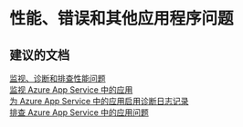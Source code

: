 <properties
    pageTitle="performance, errors, and other application issues"
    description="性能、错误和其他应用程序问题"
    service="microsoft.web"
    resource="sites"
    authors="aashu"
    displayOrder=""
    selfHelpType="generic"
    supportTopicIds="32451845"
    resourceTags="apiapp"
    productPesIds="15792"
    cloudEnvironments="public"
/>


# 性能、错误和其他应用程序问题

## **建议的文档**
[监视、诊断和排查性能问题](https://azure.microsoft.com/documentation/articles/app-service-web-troubleshoot-performance-degradation/)<br>
[监视 Azure App Service 中的应用](https://azure.microsoft.com/documentation/articles/web-sites-monitor/)<br>
[为 Azure App Service 中的应用启用诊断日志记录](https://azure.microsoft.com/documentation/articles/web-sites-enable-diagnostic-log/)<br>
[排查 Azure App Service 中的应用问题](https://azure.microsoft.com/documentation/articles/web-sites-dotnet-troubleshoot-visual-studio/)



<!--HONumber=Jul16_HO4-->


